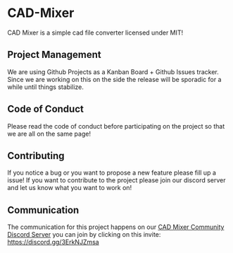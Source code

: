 # CAD-Mixer
CAD Mixer is a simple cad file converter licensed under MIT!

## Project Management
We are using Github Projects as a Kanban Board + Github Issues tracker. Since we are working on this on the side the release will be sporadic for a while until things stabilize.

## Code of Conduct
Please read the code of conduct before participating on the project so that we are all on the same page!

## Contributing
If you notice a bug or you want to propose a new feature please fill up a issue!
If you want to contribute to the project please join our discord server and let us know what you want to work on!

## Communication
The communication for this project happens on our [CAD Mixer Community Discord Server](https://discord.gg/3ErkNJZmsa) you can join by clicking on this invite: https://discord.gg/3ErkNJZmsa

